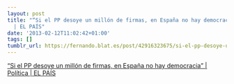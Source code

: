 ```yaml
---
layout: post
title: "“Si el PP desoye un millón de firmas, en España no hay democracia” | Política
  | EL PAÍS"
date: '2013-02-12T11:02:42+01:00'
tags: []
tumblr_url: https://fernando.blat.es/post/42916323675/si-el-pp-desoye-un-mill%C3%B3n-de-firmas-en-espa%C3%B1a-no
---
```

[“Si el PP desoye un millón de firmas, en España no hay democracia” | Política | EL PAÍS](http://politica.elpais.com/politica/2013/02/10/actualidad/1360526303_874345.html)  
